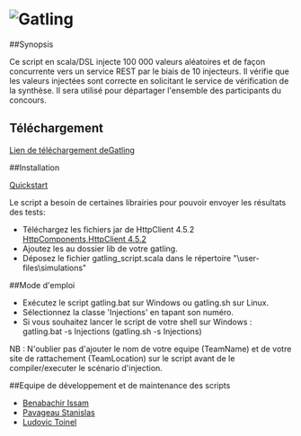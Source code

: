 # ![Gatling](http://gatling.io/images/gatling-logo.png)

##Synopsis

Ce script en scala/DSL injecte 100 000 valeurs aléatoires et de façon concurrente vers un service REST par le biais de 10 injecteurs.
Il vérifie que les valeurs injectées sont correcte en solicitant le service de vérification de la synthèse.
Il sera utilisé pour départager l'ensemble des participants du concours.

## Téléchargement

[Lien de téléchargement deGatling](http://gatling.io/#/download)

##Installation

[Quickstart](http://gatling.io/docs/2.0.0-RC2/quickstart.html)

Le script a besoin de certaines librairies pour pouvoir envoyer les résultats des tests:

- Téléchargez les fichiers jar de HttpClient 4.5.2 [HttpComponents,HttpClient 4.5.2](https://hc.apache.org/downloads.cgi)
- Ajoutez les au dossier lib de votre gatling.
- Déposez le fichier gatling_script.scala dans le répertoire "\user-files\simulations"

##Mode d'emploi

- Exécutez le script gatling.bat sur Windows ou gatling.sh sur Linux.
- Sélectionnez la classe 'Injections' en tapant son numéro.
- Si vous souhaitez lancer le script de votre shell sur Windows : gatling.bat -s Injections (gatling.sh -s Injections)

NB : N'oublier pas d'ajouter le nom de votre equipe (TeamName) et de votre site de rattachement (TeamLocation) sur le script avant de le compiler/executer le scénario d'injection.

##Equipe de développement et de maintenance des scripts

- [Benabachir Issam](https://github.com/IsBena)
- [Pavageau Stanislas](https://github.com/StanislasCapgemini)
- [Ludovic Toinel](https://github.com/ltoinel)



